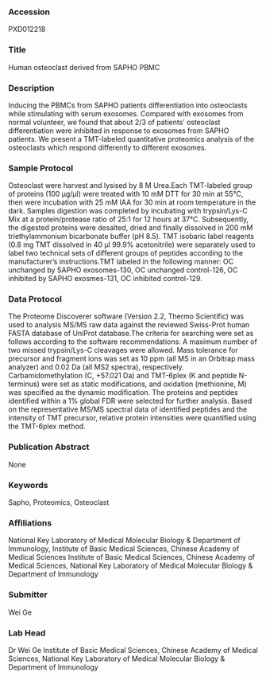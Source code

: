 ### Accession
PXD012218

### Title
Human osteoclast derived from SAPHO PBMC

### Description
Inducing the PBMCs from SAPHO patients differentiation into osteoclasts while stimulating with serum exosomes. Compared with exosomes from normal volunteer, we found that about 2/3 of patients’ osteoclast differentiation were inhibited in response to exosomes from SAPHO patients. We present a TMT-labeled quantitative proteomics analysis of the osteoclasts which respond differently to different exosomes.

### Sample Protocol
Osteoclast were harvest and lysised by 8 M Urea.Each TMT-labeled group of proteins (100 µg/µl) were treated with 10 mM DTT for 30 min at 55°C, then were incubation with 25 mM IAA for 30 min at room temperature in the dark. Samples digestion was completed by incubating with trypsin/Lys-C Mix at a protein/protease ratio of 25:1 for 12 hours at 37°C. Subsequently, the digested proteins were desalted, dried and finally dissolved in 200 mM triethylammonium bicarbonate buffer (pH 8.5). TMT isobaric label reagents (0.8 mg TMT dissolved in 40 μl 99.9% acetonitrile) were separately used to label two technical sets of different groups of peptides according to the manufacturer’s instructions.TMT labeled in the following manner: OC unchanged by SAPHO exosomes-130, OC unchanged control-126, OC inhibited by SAPHO exosmes-131, OC inhibited control-129.

### Data Protocol
The Proteome Discoverer software (Version 2.2, Thermo Scientific) was used to analysis MS/MS raw data against the reviewed Swiss-Prot human FASTA database of UniProt database.The criteria for searching were set as follows according to the software recommendations: A maximum number of two missed trypsin/Lys-C cleavages were allowed. Mass tolerance for precursor and fragment ions was set as 10 ppm (all MS in an Orbitrap mass analyzer) and 0.02 Da (all MS2 spectra), respectively. Carbamidomethylation (C, +57.021 Da) and TMT-6plex (K and peptide N-terminus) were set as static modifications, and oxidation (methionine, M) was specified as the dynamic modification. The proteins and peptides identified within a 1% global FDR were selected for further analysis. Based on the representative MS/MS spectral data of identified peptides and the intensity of TMT precursor, relative protein intensities were quantified using the TMT-6plex method.

### Publication Abstract
None

### Keywords
Sapho, Proteomics, Osteoclast

### Affiliations
National Key Laboratory of Medical Molecular Biology & Department of Immunology, Institute of Basic Medical Sciences, Chinese Academy of Medical Sciences 
Institute of Basic Medical Sciences, Chinese Academy of Medical Sciences, National Key Laboratory of Medical Molecular Biology & Department of Immunology

### Submitter
Wei Ge

### Lab Head
Dr Wei Ge
Institute of Basic Medical Sciences, Chinese Academy of Medical Sciences, National Key Laboratory of Medical Molecular Biology & Department of Immunology


